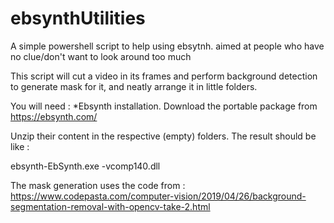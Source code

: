 # ebsynthUtilities
A simple powershell script to help using ebsytnh. aimed at people who have no clue/don't want to look around too much

This script will cut a video in its frames and perform background detection to generate mask for it, and neatly arrange it in little folders.

You will need :
*Ebsynth installation. Download the portable package from https://ebsynth.com/

Unzip their content in the respective (empty) folders. The result should be like :

ebsynth-EbSynth.exe
       -vcomp140.dll
       
The mask generation uses the code from : https://www.codepasta.com/computer-vision/2019/04/26/background-segmentation-removal-with-opencv-take-2.html
